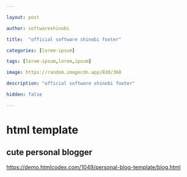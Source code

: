 ```yaml
---

layout: post

author: softwareshinobi

title:  "official software shinobi footer"

categories: [lorem-ipsum]

tags: [lorem-ipsum,lorem,ipsum]

image: https://random.imagecdn.app/820/360

description: "official software shinobi footer"

hidden: false

---
```


# html template

## cute personal blogger

https://demo.htmlcodex.com/1049/personal-blog-template/blog.html
